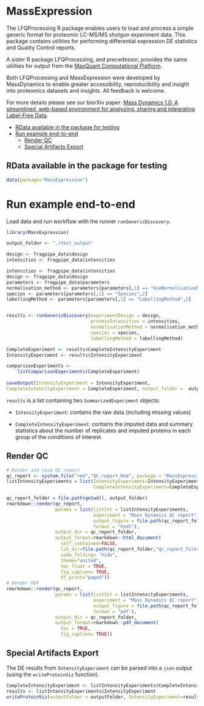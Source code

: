 MassExpression
================

The LFQProcessing R package enables users to load and process a simple generic format for 
proteomic LC-MS/MS shotgun experiment data. This package contains utilities for performing differential expression DE statistics and Quality Control reports.

A sister R package LFQProcessing, and precedessor, provides the same utilities for output from the [MaxQuant Computational Platform](https://www.maxquant.org/).

Both LFQProcessing and MassExpression were developed by MassDynamics to enable greater accessibility, reproducibility and insight into proteomics datasets and insights. All feedback is welcome.

For more details please see our biorXiv paper: [Mass Dynamics 1.0: A streamlined, web-based environment for analyzing, sharing and integrating Label-Free Data](https://doi.org/10.1101/2021.03.03.433806).

-   [RData available in the package for
    testing](#rdata-available-in-the-package-for-testing)
-   [Run example end-to-end](#run-example-end-to-end)
    -   [Render QC](#render-qc)
    -   [Special Artifacts Export](#special-artifacts-export)

## RData available in the package for testing

``` r
data(package="MassExpression")
```

# Run example end-to-end

Load data and run workflow with the runner `runGenericDiscovery`.

``` r
library(MassExpression)

output_folder <- "./test_output"

design <- fragpipe_data$design
intensities <- fragpipe_data$intensities

intensities <- fragpipe_data$intensities
design <- fragpipe_data$design
parameters <- fragpipe_data$parameters
normalisation_method <- parameters[parameters[,1] == "UseNormalisationMethod",2]
species <- parameters[parameters[,1] == "Species",2]
labellingMethod <- parameters[parameters[,1] == "LabellingMethod",2]


results <- runGenericDiscovery(experimentDesign = design, 
                               proteinIntensities = intensities, 
                               normalisationMethod = normalisation_method, 
                               species = species, 
                               labellingMethod = labellingMethod)

CompleteExperiment <- results$CompleteIntensityExperiment
IntensityExperiment <- results$IntensityExperiment

comparisonExperiments <- 
    listComparisonExperiments(CompleteExperiment)
  
saveOutput(IntensityExperiment = IntensityExperiment, 
CompleteIntensityExperiment = CompleteExperiment, output_folder =  output_folder)
```

`results` is a list containing two `SummarizedExperiment` objects:

-   `IntensityExperiment`: contains the raw data (including missing
    values)

-   `CompleteIntensityExperiment`: contains the imputed data and summary
    statistics about the number of replicates and imputed proteins in
    each group of the conditions of interest.
    
## Render QC

``` r
# Render and save QC report 
qc_report <- system.file("rmd","QC_report.Rmd", package = "MassExpression")
listIntensityExperiments = list(IntensityExperiment=IntensityExperiment,
                                CompleteIntensityExperiment=CompleteExperiment)

qc_report_folder = file.path(getwd(), output_folder)
rmarkdown::render(qc_report,
                  params = list(listInt = listIntensityExperiments,
                                experiment = "Mass Dynamics QC report",
                                output_figure = file.path(qc_report_folder, "figure_html/"),
                                format = "html"),
                  output_dir = qc_report_folder,
                  output_format=rmarkdown::html_document(
                    self_contained=FALSE,
                    lib_dir=file.path(qc_report_folder,"qc_report_files"),
                    code_folding= "hide",
                    theme="united",
                    toc_float = TRUE,
                    fig_caption= TRUE,
                    df_print="paged"))
# Render PDF
rmarkdown::render(qc_report,
                  params = list(listInt = listIntensityExperiments,
                                experiment = "Mass Dynamics QC report",
                                output_figure = file.path(qc_report_folder, "figure_pdf/"),
                                format = "pdf"),
                  output_dir = qc_report_folder,
                  output_format=rmarkdown::pdf_document(
                    toc = TRUE,
                    fig_caption= TRUE))
```


## Special Artifacts Export

The DE results from `IntensityExperiment` can be parsed into a `json` output (using
the `writeProteinViz` function).

``` r
CompleteIntensityExperiment <- listIntensityExperiments$CompleteIntensityExperiment
results <- listIntensityExperiments$IntensityExperiment
writeProteinViz(outputFolder = outputFolder, IntensityExperiment=results$IntensityExperiment)
```
